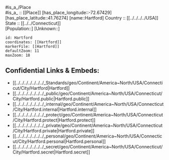 ﻿---
location: [41.76274,-72.67429] 
mapzoom: [7,12] 
mapmarker: city 
type: City
tags:
- geo/City


SpocWebEntityId: 36081
isDeleted: false
confidential: public

---
#is_a_/Place  
#is_a_ :: [[Place]] 
[has_place_longitude::-72.67429] 
[has_place_latitude::41.76274] 
[name::Hartford] 
Country :: [[../../../../USA]]  
State :: [[../../Connecticut]]  
[Population::] 
[Unknown::] 


```leaflet
id: Hartford
coordinates: [[Hartford]] 
markerFile: [[Hartford]] 
defaultZoom: 11 
maxZoom: 18
```


## Confidential Links & Embeds: 
- [[../../../../../../../_Standards/geo/Continent/America~North/USA/Connecticut/City/Hartford|Hartford]] 
- [[../../../../../../../_public/geo/Continent/America~North/USA/Connecticut/City/Hartford.public|Hartford.public]] 
- [[../../../../../../../_internal/geo/Continent/America~North/USA/Connecticut/City/Hartford.internal|Hartford.internal]] 
- [[../../../../../../../_protect/geo/Continent/America~North/USA/Connecticut/City/Hartford.protect|Hartford.protect]] 
- [[../../../../../../../_private/geo/Continent/America~North/USA/Connecticut/City/Hartford.private|Hartford.private]] 
- [[../../../../../../../_personal/geo/Continent/America~North/USA/Connecticut/City/Hartford.personal|Hartford.personal]] 
- [[../../../../../../../_secret/geo/Continent/America~North/USA/Connecticut/City/Hartford.secret|Hartford.secret]] 

